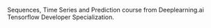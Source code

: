 Sequences, Time Series and Prediction course from Deeplearning.ai Tensorflow Developer Specialization.
